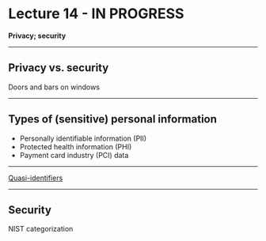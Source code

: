 # Lecture 14 - IN PROGRESS

**Privacy; security**

---

## Privacy vs. security

Doors and bars on windows

---

## Types of (sensitive) personal information

- Personally identifiable information (PII)
- Protected health information (PHI)
- Payment card industry (PCI) data

---

[Quasi-identifiers](https://en.wikipedia.org/wiki/Quasi-identifier)

---

## Security

NIST categorization
